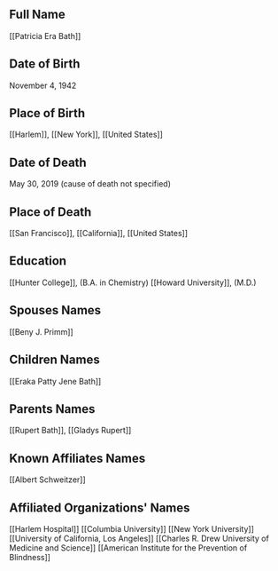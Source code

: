 ## Full Name
[[Patricia Era Bath]]

## Date of Birth
November 4, 1942

## Place of Birth
[[Harlem]], [[New York]], [[United States]]

## Date of Death
May 30, 2019 (cause of death not specified)

## Place of Death
[[San Francisco]], [[California]], [[United States]]

## Education
[[Hunter College]], (B.A. in Chemistry)
[[Howard University]], (M.D.)

## Spouses Names
[[Beny J. Primm]]

## Children Names
[[Eraka Patty Jene Bath]]

## Parents Names
[[Rupert Bath]], [[Gladys Rupert]]

## Known Affiliates Names
[[Albert Schweitzer]]

## Affiliated Organizations' Names
[[Harlem Hospital]]
[[Columbia University]]
[[New York University]]
[[University of California, Los Angeles]]
[[Charles R. Drew University of Medicine and Science]]
[[American Institute for the Prevention of Blindness]]